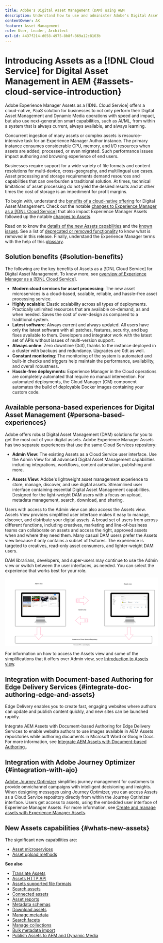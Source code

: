 ```yaml
---
title: Adobe's Digital Asset Management (DAM) using AEM 
description: Understand how to use and administer Adobe's Digital Asset Management (DAM) using Experience Manager Assets as a Cloud Service.
contentOwner: AK
feature: Asset Management
role: User, Leader, Architect
exl-id: 4437f214-d058-4975-8b8f-869a12c8103b
---
```


# Introducing Assets as a [!DNL Cloud Service] for Digital Asset Management in AEM {#assets-cloud-service-introduction}

<!-- Need review information from gklebus -->

Adobe Experience Manager Assets as a [!DNL Cloud Service] offers a cloud-native, PaaS solution for businesses to not only perform their Digital Asset Management and Dynamic Media operations with speed and impact, but also use next-generation smart capabilities, such as AI/ML, from within a system that is always current, always available, and always learning.

Concurrent ingestion of many assets or complex assets is resource-intensive task for an Experience Manager Author instance. The primary instance consumes considerable CPU, memory, and I/O resources when assets are added, processed, or even migrated. Such performance issues impact authoring and browsing experience of end users.

Businesses require support for a wide variety of file formats and content resolutions for multi-device, cross-geography, and multilingual use cases. Asset processing and storage requirements demand resources and capabilities that can overburden a traditional solution. At times, technical limitations of asset processing do not yield the desired results and at other times the cost of storage is an impediment for profit margins.

To begin with, understand the [benefits of a cloud-native offering](#solution-benefits) for Digital Asset Management. Check out the notable [changes to Experience Manager as a [!DNL Cloud Service]](/help/release-notes/aem-cloud-changes.md) that also impact Experience Manager Assets followed up the notable [changes to Assets](/help/assets/assets-cloud-changes.md).

Read on to know the [details of the new Assets capabilities](#whats-new-assets) and the [known issues](/help/release-notes/maintenance/latest.md). See a list of [deprecated or removed functionality](/help/release-notes/deprecated-removed-features.md) to know what is removed in this release. Finally, understand the Experience Manager terms with the help of this [glossary](/help/overview/terminology.md).

## Solution benefits {#solution-benefits}

The following are the key benefits of Assets as a [!DNL Cloud Service] for Digital Asset Management. To know more, see [overview of Experience Manager as a [!DNL Cloud Service]](/help/overview/introduction.md).

* **Modern cloud services for asset processing**: The new asset microservices is a cloud-based, scalable, reliable, and hassle-free asset processing service.
* **Highly scalable**: Elastic scalability across all types of deployments. Practically unlimited resources that are available on-demand, as and when needed. Saves the cost of over-design as compared to a traditional system.
* **Latest software**: Always current and always updated. All users have only the latest software with all patches, features, security, and bug fixes available to them. Developers and integrator work with the latest set of APIs without issues of multi-version support.
* **Always online**: Zero downtime (0dt), thanks to the instance deployed in a cluster with backups and redundancy. Upgrades are 0dt as well.
* **Constant monitoring**: The monitoring of the system is automated and built-in checks and triggers help maintain the performance, availability, and overall robustness.
* **Hassle-free deployments**: Experience Manager in the Cloud operations are completely automated that require no manual intervention. For automated deployments, the Cloud Manager (CM) component automates the build of deployable Docker images containing your custom code.

## Available persona-based experiences for Digital Asset Management {#persona-based-experiences}

Adobe offers robust Digital Asset Management (DAM) solutions for you to get the most out of your digital assets. Adobe Experience Manager Assets has two separate experiences that use the same Cloud Services repository:

* **Admin View**: The existing Assets as a Cloud Service user interface. Use the Admin View for all advanced Digital Asset Management capabilities including integrations, workflows, content automation, publishing and more. 

* **Assets View**: Adobe's lightweight asset management experience to store, manage, discover, and use digital assets. Streamlined user interface containing essential Digital Asset Management capabilities. Designed for the light-weight DAM users with a focus on upload, metadata management, search, download, and sharing.

Users with access to the Admin view can also access the Assets view. Assets View provides simplified user interface makes it easy to manage, discover, and distribute your digital assets. A broad set of users from across different functions, including creatives, marketing and line-of-business teams can collaborate on assets and access the right, approved assets when and where they need them. Many casual DAM users prefer the Assets view because it only contains a subset of features. The experience is targeted to creatives, read-only asset consumers, and lighter-weight DAM users.  

DAM librarians, developers, and super-users may continue to use the Admin view or switch between the user interfaces, as needed. You can select the experience that works best for your role. 

![add-tags](assets/newui-overview.svg)

For information on how to access the Assets view and some of the simplifications that it offers over Admin view, see [Introduction to Assets view](/help/assets/assets-view-introduction.md).

## Integration with Document-based Authoring  for Edge Delivery Services {#integrate-doc-authoring-edge-and-assets}

Edge Delivery enables you to create fast, engaging websites where authors can update and publish content quickly, and new sites can be launched rapidly. 

Integrate AEM Assets with Document-based Authoring  for Edge Delivery Services to enable website authors to use images available in AEM Assets repositories while authoring documents in Microsoft Word or Google Docs. For more information, see [Integrate AEM Assets with Document-based Authoring ](/help/edge/using.md#integrate-assets-edge).

## Integration with Adobe Journey Optimizer {#integration-with-ajo}

[Adobe Journey Optimizer](https://business.adobe.com/products/journey-optimizer/adobe-journey-optimizer.html) simplifies journey management for customers to provide omnichannel campaigns with intelligent decisioning and insights. When designing messages using Journey Optimizer, you can access Assets as a Cloud Service repository directly from within the Journey Optimizer interface. Users get access to assets, using the embedded user interface of Experience Manager Assets. For more information, see [Create and manage assets with Experience Manager Assets](https://experienceleague.adobe.com/docs/journey-optimizer/using/content-management/assets-images/assets.html).

## New Assets capabilities {#whats-new-assets}

The significant new capabilities are:

* [Asset microservices](/help/assets/asset-microservices-overview.md)
* [Asset upload methods](/help/assets/add-assets.md)

**See also**

* [Translate Assets](translate-assets.md)
* [Assets HTTP API](mac-api-assets.md)
* [Assets supported file formats](file-format-support.md)
* [Search assets](search-assets.md)
* [Connected assets](use-assets-across-connected-assets-instances.md)
* [Asset reports](asset-reports.md)
* [Metadata schemas](metadata-schemas.md)
* [Download assets](download-assets-from-aem.md)
* [Manage metadata](manage-metadata.md)
* [Search facets](search-facets.md)
* [Manage collections](manage-collections.md)
* [Bulk metadata import](metadata-import-export.md)
* [Publish Assets to AEM and Dynamic Media](/help/assets/publish-assets-to-aem-and-dm.md)
